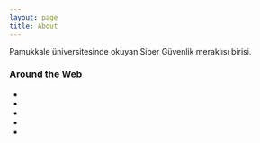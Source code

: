 ```yaml
---
layout: page
title: About
---
```


<p class="message">
  Pamukkale üniversitesinde okuyan Siber Güvenlik meraklısı birisi.
</p>
<div class="footer-col col-md-4">
                        <h3>Around the Web</h3>
                        <ul class="list-inline">
                            <li>
                                <a href="#" class="btn-social btn-outline"><i class="fa fa-fw fa-facebook"></i></a>
                            </li>
                            <li>
                                <a href="#" class="btn-social btn-outline"><i class="fa fa-fw fa-google-plus"></i></a>
                            </li>
                            <li>
                                <a href="#" class="btn-social btn-outline"><i class="fa fa-fw fa-twitter"></i></a>
                            </li>
                            <li>
                                <a href="#" class="btn-social btn-outline"><i class="fa fa-fw fa-linkedin"></i></a>
                            </li>
                            <li>
                                <a href="#" class="btn-social btn-outline"><i class="fa fa-fw fa-dribbble"></i></a>
                            </li>
                        </ul>
</div>
